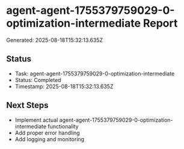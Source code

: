 # agent-agent-1755379759029-0-optimization-intermediate Report

Generated: 2025-08-18T15:32:13.635Z

## Status
- Task: agent-agent-1755379759029-0-optimization-intermediate
- Status: Completed
- Timestamp: 2025-08-18T15:32:13.635Z

## Next Steps
- Implement actual agent-agent-1755379759029-0-optimization-intermediate functionality
- Add proper error handling
- Add logging and monitoring
